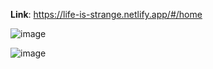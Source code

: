 <b>Link</b>: https://life-is-strange.netlify.app/#/home

![image](https://user-images.githubusercontent.com/79454375/179542752-94e5ac16-2449-43fe-9b50-d6b9a629807f.png)

![image](https://user-images.githubusercontent.com/79454375/179542684-68d03c17-d516-4bec-9fc0-bb1ed18da568.png)
